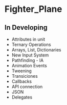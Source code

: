# Fighter_Plane

## In Developing
- Attributes in unit
- Ternary Operations
- Arrays, List, Dictionaries 
- New Input System
- Pathfinding - IA
- Animation Events
- Tweening
- Transiciones
- Callbacks
- API connection
- JSON
- Delegates
